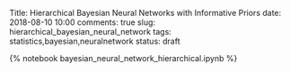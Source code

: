 Title: Hierarchical Bayesian Neural Networks with Informative Priors
date: 2018-08-10 10:00
comments: true
slug: hierarchical_bayesian_neural_network
tags: statistics,bayesian,neuralnetwork
status: draft

{% notebook bayesian_neural_network_hierarchical.ipynb %}
